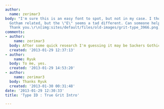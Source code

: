 ```yaml
---
author:
  name: zerimar3
body: "I'm sure this is an easy font to spot, but not in my case. I thought it was
  Gotham related, but the \"E\" seems a tad different. Can someone help me with this?
  Thank you.\r\n[img:sites/default/files/old-images/grit-type_3966.png]"
comments:
- author:
    name: zerimar3
  body: After some quick research I'm guessing it may be Sackers Gothic. Yes?
  created: '2013-01-29 12:37:13'
- author:
    name: Ryuk
  body: To me, yes.
  created: '2013-01-29 14:53:20'
- author:
    name: zerimar3
  body: Thanks Ryuk
  created: '2013-01-30 00:31:48'
date: '2013-01-29 12:30:33'
title: 'Type ID : True Grit Intro'

---
```

